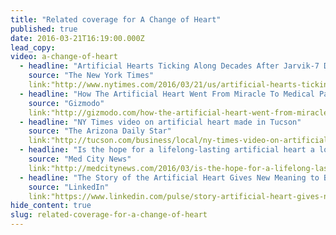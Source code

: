 ```yaml
---
title: "Related coverage for A Change of Heart"
published: true
date: 2016-03-21T16:19:00.000Z
lead_copy:
video: a-change-of-heart
  - headline: "Artificial Hearts Ticking Along Decades After Jarvik-7 Debate"
    source: "The New York Times"
    link:"http://www.nytimes.com/2016/03/21/us/artificial-hearts-ticking-along-decades-after-jarvik-7-debate.html"
  - headline: "How The Artificial Heart Went From Miracle To Medical Pariah And Back Again"
    source: "Gizmodo"
    link:"http://gizmodo.com/how-the-artificial-heart-went-from-miracle-to-medical-p-1766037062"
  - headline: "NY Times video on artificial heart made in Tucson"
    source: "The Arizona Daily Star"
    link:"http://tucson.com/business/local/ny-times-video-on-artificial-heart-made-in-tucson/article_e19a897e-efa9-11e5-8fc6-bbdda2720097.html"
  - headline: "Is the hope for a lifelong-lasting artificial heart a lost cause after previous failed attempts?"
    source: "Med City News"
    link:"http://medcitynews.com/2016/03/is-the-hope-for-a-lifelong-lasting-artificial-heart-a-lost-cause-after-previous-failed-attempts/"
  - headline: "The Story of the Artificial Heart Gives New Meaning to Being on The Bleeding Edge of Technology"
    source: "LinkedIn"
    link:"https://www.linkedin.com/pulse/story-artificial-heart-gives-new-meaning-being-bleeding-tammy-sachs?trk=hp-feed-article-title-like"
hide_content: true
slug: related-coverage-for-a-change-of-heart
---
```


